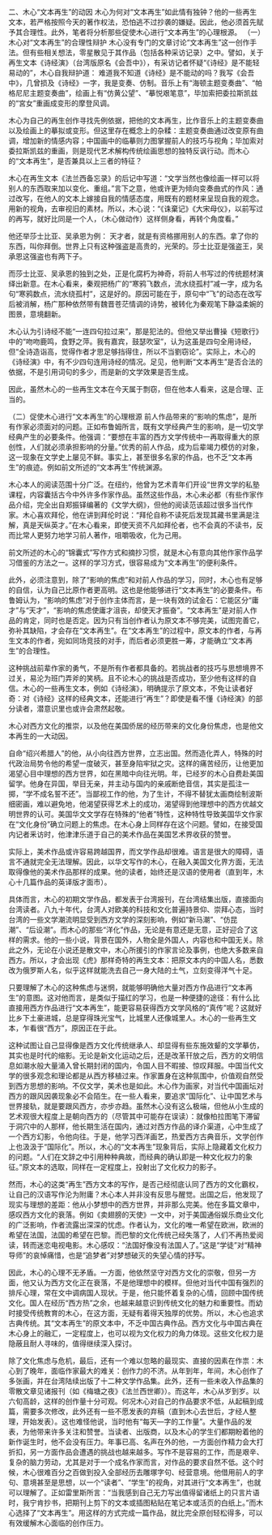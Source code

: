 二、木心“文本再生”的动因
木心为何对“文本再生”如此情有独钟？他的一些再生文本，若严格按照今天的著作权法，恐怕逃不过抄袭的嫌疑。因此，他必须首先赋予其合理性。此外，笔者将分析那些促使木心进行“文本再生”的心理根源。
（一）木心对“文本再生”的合理性辩护
木心没有专门的文章讨论“文本再生”这一创作手法。但有些相关想法，零星散见于其作品（包括各种采访记录）之中。譬如，关于再生文本《诗经演》（台湾版原名《会吾中》），有采访记者怀疑“《诗经》是不能轻易动的”，木心自我辩护道：
难道我不知道《诗经》是不能动的吗？我写《会吾中》，几曾损及《诗经》一字，我是变奏、仿制。音乐上有“海顿主题变奏曲”、“帕格尼尼主题变奏曲”，绘画上有“仿黄公望”、“摹悦艰笔意”，毕加索把委拉斯凯兹的“宮女”重画成变形的摩登风调。

木心为自己的再生创作寻找先例依据，把他的文本再生，比作音乐上的主题变奏曲以及绘画上的摹拟或变形。但这里存在概念上的杂糅：主题变奏曲通过改变原有曲调，增加新的情感内容；中国画中的临摹则力图掌握前人的技巧与视角；毕加索对委拉斯凯兹的重画，则是现代艺术解构传统绘画思想的独特反讽行动。而木心的“文本再生”，是否兼具以上三者的特征？

木心在再生文本《法兰西备忘录》的后记中写道：“文学当然也像绘画一样可以将别人的东西取来加以变化、重组。”言下之意，他或许更为倾向变奏曲式的作风：通过改写，在他人的文本上嫁接自我的情感态度，用既有的题材来呈现自我的观念。用新的视角，去审视旧的素材。所以，木心说：“《诛棄记》《大宋母仪》，以前写过的再写，就好比同是一个人，（木心做动作）这样侧身看，再转个角度看。”

他还举莎士比亚、吴承恩为例：
天才者，就是有资格挪用别人的东西。拿了你的东西，叫你拜倒。世界上只有这种强盗是高贵的，光荣的。莎士比亚是强盗王，吴承恩这强盗也有两下子。

而莎士比亚、吴承恩的独到之处，正是化腐朽为神奇，将前人书写过的传统题材演绎出新意。在木心看来，秦观把杨广的“寒鸦飞数点，流水绕孤村”减一字，成为名句“寒鸦数点，流水绕孤村”，这是好的。原因可能在于，原句中“飞”的动态在改写后被消解，杨广那种依然带有魏晋苍茫情调的诗势，被转化为秦观笔下静溢柔婉的图景，意境翻新。

木心认为引诗经不能“一连四句拉过来”，那是犯法的。但他又举出曹操《短歌行》中的“吻吻鹿鸣，食野之萍。我有嘉宾，鼓瑟吹室”，认为这虽是四句全用诗经，但“全诗造诣高，觉得作者才思足够挡得住，所以不当劉窃论”。实际上，木心的《诗经演》中，有不少四句连用诗经的情况。足见，他判断“文本再生”是否合法的依据，不是引用词句的多少，而是新的文学效果是否生成。

因此，虽然木心的一些再生文本在今天属于剽窃，但在他本人看来，这是合理、正当的。

（二）促使木心进行“文本再生”的心理根源
前人作品带来的“影响的焦虑”，是所有作家必须面对的问题。正如布鲁姆所言，既有文学经典产生的影响，是一切文学经典产生的必要条件。他强调：“要想在丰富的西方文学传统中一再取得重大的原创性，人们就必须承担影响的分量。”优秀的前人作品，成为后辈竭力模仿的对象，这一现象在文学史上屡见不鲜。事实上，甚至很多名家的作品，也不乏“文本再生”的痕迹。例如前文所述的“文本再生”传统渊源。

木心本人的阅读范围十分广泛。在纽约，他曾为艺术青年们开设“世界文学的私塾课程，内容囊括古今中外许多作家作品。虽然这些作品，木心未必都（有些作家作品介绍，完全出自郑振铎编著的《文学大纲》，但他的阅读范该超过很多当代作家。木心喜欢拜伦，他在讲到拜伦时说：“拜伦自称不读死后发现其藏书里满是注解，真是天纵英才。”在木心看来，即使天资不凡如拜伦者，也不会真的不读书，反而比常人更努力地学习前人著作，咀嚼吸收，化为己用。

前文所述的木心的“锦囊式”写作方式和摘抄习惯，就是木心有意向其他作家作品学习借鉴的方法之一。这样的学习方式，很容易成为“文本再生”的便利条件。

此外，必须注意到，除了“影响的焦虑”和对前人作品的学习，同时，木心也有足够的自信，认为自己比原作者更高明。这也是他能够进行“文本再生”的必要条件。布鲁姆认为，“影响的焦虑”对于创作主体而言，是一块有效的试金石：它能区分“庸才”与“天才”，“影响的焦虑使庸才沮丧，却使天才振奋”。“文本再生”是对前人作品的肯定，同时也是否定。因为只有当创作者认为原文本不够完美，试图完善它，弥补其缺陷，才会存在“文本再生”。在“文本再生”的过程中，原文本的作者，与再生文本的作者，宛如同场竞技的对手，而后者必须更胜一筹，才能确立“文本再生”的合理性。

这种挑战前辈作家的勇气，不是所有作者都具备的。若挑战者的技巧与思想境界不过关，易沦为班门弄斧的笑柄。且不论木心的挑战是否成功，至少他有这样的自信。木心的一些再生文本，例如《诗经演》，明确提示了原文本，不免让读者好奇：对《诗经》这样的经典文本，还能进行“再生”？即使是看不懂《诗经演》的部分读者，潜意识里也或许会肃然起敬。

木心对西方文化的推崇，以及他在美国侨居的经历带来的文化身份焦虑，也是他文本再生的一大动因。

自命“绍兴希腊人”的他，从小向往西方世界，立志出国。然而造化弄人，特殊的时代政治局势令他的希望一度破灭，甚至身陷牢狱之灾。这样的痛苦经历，让他更加渴望心目中理想的西方世界，如在黑暗中向往光明。年，已经岁的木心自费赴美国留学。他身在异国，举目无亲，并主动与国内的亲戚断绝音信，其实是孤注一掷，“学不成名誓不还”。当鄙视工作的他，为了生计，不得不替犹太画商绘制波斯细密画，难以避免地，他渴望获得艺术上的成功，渴望得到他理想中的西方优越文明世界的认可。美国华文文学存在特殊的“他者”特性，这种特性导致美国华文作家在“文化身份”确立问题上的焦虑。在木心身上同样存在这个问题。譬如，在接受国内记者釆访时，他津津乐道于自己的美术作品在美国艺术界收获的赞誉。

实际上，美术作品或许容易跨越国界，而文学作品却很难。语言是很大的障碍，语言不通就完全无法理解。因此，以华文写作的木心，在融入美国文化界方面，无法取得像他的美术作品那样的成果。他的读者，始终还是汉语的使用者（直到年，木心十几篇作品的英译版才面市）。

具体而言，木心的初期文学作品，都发表于台湾报刊，在台湾结集出版，直接面向台湾读者。八九十年代，台湾人对欧美的科技和文化普遍持景仰、崇拜心态，当时台湾的一些文学潮流明显受到西方文学的深刻影响，例如“新马潮”、“仿昆潮”、“后设潮”。而木心的那些“洋化”作品，无论是有意还是无意，正好迎合了这样的需求。他的一些小说，背景在国外，人物全是外国人，内容也和中国无关。除此之外，无论在小说还是散文中，木心所援引的作家言论及事例，也绝大多数来自西方。所以，才会出现《虎》那样奇特的再生文本：把原文本内的中国人名，悉数改为俄罗斯人名，似乎这样就能洗去自己一身大陆的土气，立刻变得洋气十足。

只要理解了木心的这种焦虑与迷惘，就能够明确他大量对西方作品进行“文本再生”的意图。这对他而言，是类似于描红的学习，也是一种便捷的途径：有什么比直接用西方作品进行“文本再生”，能更容易获得西方文学风格的“真传”呢？这就好比乡下土豪进城，总是穿得珠光宝气，比城里人还像城里人。木心的一些再生文本，乍看很“西方”，原因正在于此。

这种试图让自己显得像是西方文化传统继承人、却显得有些东施效颦的文学摹仿，其实也是时代的缩影。无论是新文化运动之后，还是改革幵放之后，西方的文明信息如潮水般大量涌入曾长期封闭的国内，令国人目不暇接、惊叹拜服。中国当代文学的很多观念和理论都是从西方移植过来。作家置身在这种氛围中，价值观自然受到西方思想的影响。不仅文学，美术也是如此。木心作为画家，对当代中国画坛对西方的跟风因袭现象必不会陌生。在一些人看来，要追求“国际化”、让中国艺术与世界接轨，就是要跟风西方，亦步亦趋。虽然木心没有这么极端，但他从小生成的艺术观很大程度上是朝向西方的（尽管其中可能存在误读）：就像柏拉图笔下滞留于洞穴中的人那样，他长期生活在国内，通过对西方作品的译介渠道，心中生成了一个西方幻影，令他向往。于是，他学习西洋画艺，热爱西方古典音乐，文学创作上也汲汲于“国际化”。所以，木心的“文本再生”现象背后，实际上隐藏着文化权力的问题。“人们在文辞之中引用种种典故，而经典的确认即是一种文化权力的象征。”原文本的选取，同样在一定程度上，投射出了文化权力的影子。

然而，木心的这类“再生”西方文本的写作，是否己经彻底认同了西方的文化霸权，让自己的汉语写作沦为附庸？木心本人并非没有反思与醒觉。出国之后，他发现了现实与理想的差距：他从小梦想中的西方世界，并非那么完美。他在多篇文章中，感叹西方文化的衰落。例如《卖翅膀的天使》一文中，对于美国通俗娱乐商业文化的广泛影响，作者流露出深深的忧虑。作者认为，文化的唯一希望在欧洲，欧洲的希望在法国，法国的希望在巴黎。而巴黎的文化传统己经失落了，人们不再热爱阅读，转而迷恋电视电影。木心感叹：“法国好像没有法国人了。”这是“学徒”对“精神导师”的哀悼痛惜，也是“追梦者”对梦想破灭的失望心情的抒写。

因此，木心的心理不无矛盾。一方面，他依然坚守对西方文化的崇敬，但另一方面，他又认为西方文化正在衰落，不是他理想中的模样。但他对当代中国有强烈的排斥心理，常在文中调病国人现状。于是，他只能怀着复杂的心情，回顾中国传统文化。国人在经历“西方热”之余，也越来越意识到传统文化的魅力和重要性。而幼时接受传统教育的木心，在这方面，无疑有着得天独厚的优势。所以，木心也追求古典传统。其“文本再生”的原文本中，不乏中国古典作品。西方文化与中国古典在木心身上的融汇，一定程度上，也可以视为文化权力的角力体现。这些文化权力是隐蔽且耐人寻味的，值得继续深入探讨。

除了文化焦虑与危机，最后，还有一个难以忽略的最现实、直接的因素在作祟：木心到了晚年，面临作家最大的难关：创作力的不济。从年到年，年间，木心创作了多张画，并在台湾陆续出版了十二种文学作品集。此外，还有一些未收入作品集的零散文章见诸报刊（如《梅塘之夜》《法兰西世卿》）。而这年，木心从岁到岁。以六旬高龄，这样的创作量十分可观。何况木心对自己的作品要求不低，从起稿到成篇，需要多次修改，此外还有一些不愿发表的弃稿（直到木心去世后，才经人整理，开始发表）。这也难怪他说，当时他有“每天—字的工作量”。大量作品的发表，为他带来许多关注和赞誉。当读者、出版商，以及木心的学生们都期盼着他的新作诞生时，他不会没有压力。年事已高、名声在外的他，一方面创作精力会大打折扣，另一方面作品会遭遇的挑战也越来越多。写作不是容易的工作，而是艰辛、复杂的脑力劳动，尤其是对于一个成名作家而言，对作品的要求自然不低。这个时候，木心很难百分之百做到投入全部经历去雕塚字句、经营意境。他借用前人的字句、意境甚至是思想，以一个“读者”、“学生”的视角，对其进行“文本再生”，也就可以理解了。正如雷里斯所言：“当我感到自己无力写出值得留诸纸上的只言片语时，我宁肯抄书，把期刊上剪下的文本或插图粘贴在笔记本或活页的白纸上。”而木心选择了“文本再生”。用这样的方式完成一篇作品，就比完全原创轻松得多，可以有效缓解木心面临的创作压力。
